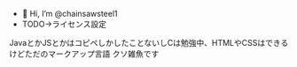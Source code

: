 - 👋 Hi, I’m @chainsawsteel1
- TODO->ライセンス設定

JavaとかJSとかはコピペしかしたことないしCは勉強中、HTMLやCSSはできるけどただのマークアップ言語
クソ雑魚です
<!---
chainsawsteel1/chainsawsteel1 is a ✨ special ✨ repository because its `README.md` (this file) appears on your GitHub profile.
You can click the Preview link to take a look at your changes.
--->
